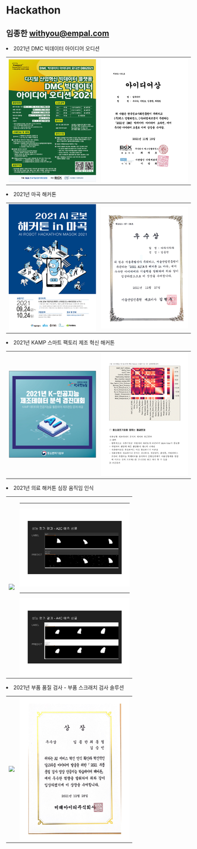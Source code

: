 # Hackathon
## 임종한 withyou@empal.com
<li>2021년 DMC 빅데이터 아이디어 오디션
<table>
<th>
<a href="./202110~202111_bigdata-dx_3등_수상"><img src="./202110~202111_bigdata-dx_3등_수상/images/poster.png" width="300"/></a>
</th>
<th>
<img src="./202110~202111_bigdata-dx_3등_수상/images/paper-1.png" width="300"/>
</th>
</table>
<li>2021년 마곡 해커톤
<table>
<th>
<img src="./202110~202112_ROS_2등 우수상/img/poster.png" width="300"/>
</th>
<th>
<img src="./202110~202112_ROS_2등 우수상/img/paper.jpg" width="300"/>
</th>
</table>
<li>2021년 KAMP 스마트 팩토리 제조 혁신 해커톤
<table>
<th>
<img src="./202111~20211203_KAMP/images/poster.png" width="300"/>
</th>
<th>
<img src="./202111~20211203_KAMP/images/presentation-11.png" width="300"/>
</th>
</table>
<li>2021년 의료 해커톤 심장 움직임 인식
<table>
<th>
<img src="./202112 heart_datathon_heart_AC2_AC$_JI/images/poster.jpg" width="300"/>
</th>
<th>
<hr>
<img src="./202112 heart_datathon_heart_AC2_AC$_JI/images/HDAI-05.png" width="300"/>
<hr>
<img src="./202112 heart_datathon_heart_AC2_AC$_JI/images/HDAI-08.png" width="300"/>
</th>
</table>
<li>2021년 부품 품질 검사 - 부품 스크래치 검사 솔루션
<table>
<th>
<img src="./202112 부품 품질 검사 영상 인공지능 학습데이터 해커톤_3등 우수상/images/poster.jpg" width="300"/>
</th>
<th>
<img src="./202112 부품 품질 검사 영상 인공지능 학습데이터 해커톤_3등 우수상/images/paper.png" width="300"/>
</th>
</table>
